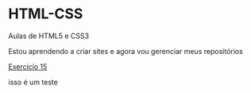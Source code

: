 # HTML-CSS
 Aulas de HTML5 e CSS3

Estou aprendendo a criar sites e agora vou gerenciar meus repositórios

<a href="https://ronnyez.github.io/HTML-CSS/Exercícios/ex015/cor03">Exercicio 15</a>

isso é um teste